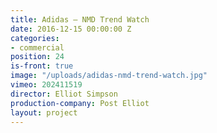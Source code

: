 ```yaml
---
title: Adidas — NMD Trend Watch
date: 2016-12-15 00:00:00 Z
categories:
- commercial
position: 24
is-front: true
image: "/uploads/adidas-nmd-trend-watch.jpg"
vimeo: 202411519
director: Elliot Simpson
production-company: Post Elliot
layout: project
---
```


